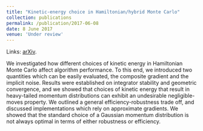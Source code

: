 ```yaml
---
title: "Kinetic-energy choice in Hamiltonian/hybrid Monte Carlo"
collection: publications
permalink: /publication/2017-06-08
date: 8 June 2017
venue: 'Under review'
---
```


Links: [arXiv](https://arxiv.org/abs/1706.02649).

We investigated how different choices of kinetic energy in Hamiltonian Monte Carlo affect algorithm performance. To this end, we introduced two quantities which can be easily evaluated, the composite gradient and the implicit noise. Results were established on integrator stability and geometric convergence, and we showed that choices of kinetic energy that result in heavy-tailed momentum distributions can exhibit an undesirable negligible-moves property. We outlined a general efficiency-robustness trade off, and discussed implementations which rely on approximate gradients. We showed that the standard choice of a Gaussian momentum distribution is not always optimal in terms of either robustness or efficiency.
